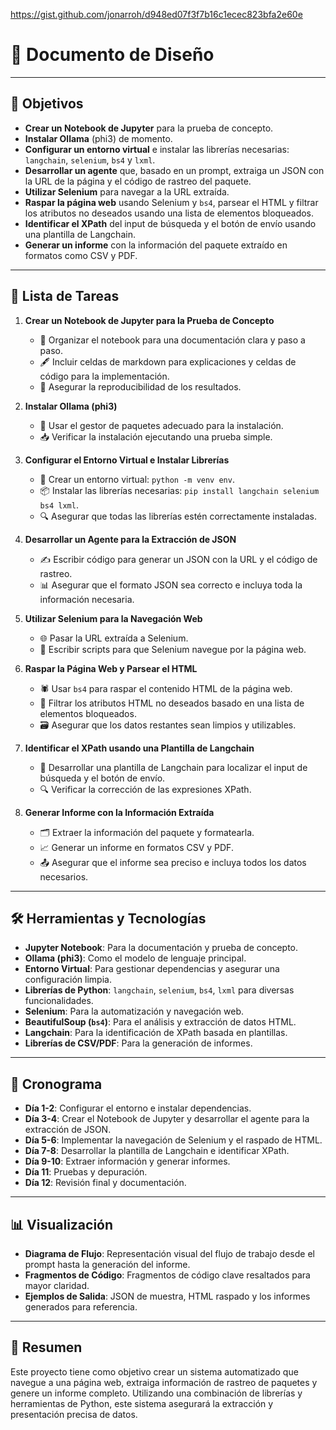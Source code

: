 https://gist.github.com/jonarroh/d948ed07f3f7b16c1ecec823bfa2e60e
# 📜 Documento de Diseño

---

## 🎯 Objetivos
- **Crear un Notebook de Jupyter** para la prueba de concepto.
- **Instalar Ollama** (phi3) de momento.
- **Configurar un entorno virtual** e instalar las librerías necesarias: `langchain`, `selenium`, `bs4` y `lxml`.
- **Desarrollar un agente** que, basado en un prompt, extraiga un JSON con la URL de la página y el código de rastreo del paquete.
- **Utilizar Selenium** para navegar a la URL extraída.
- **Raspar la página web** usando Selenium y `bs4`, parsear el HTML y filtrar los atributos no deseados usando una lista de elementos bloqueados.
- **Identificar el XPath** del input de búsqueda y el botón de envío usando una plantilla de Langchain.
- **Generar un informe** con la información del paquete extraído en formatos como CSV y PDF.

---

## 📝 Lista de Tareas

1. **Crear un Notebook de Jupyter para la Prueba de Concepto**
   - 📂 Organizar el notebook para una documentación clara y paso a paso.
   - 🖋️ Incluir celdas de markdown para explicaciones y celdas de código para la implementación.
   - 🧪 Asegurar la reproducibilidad de los resultados.

2. **Instalar Ollama (phi3)**
   - 🔧 Usar el gestor de paquetes adecuado para la instalación.
   - 📥 Verificar la instalación ejecutando una prueba simple.

3. **Configurar el Entorno Virtual e Instalar Librerías**
   - 🐍 Crear un entorno virtual: `python -m venv env`.
   - 📦 Instalar las librerías necesarias: `pip install langchain selenium bs4 lxml`.
   - 🔍 Asegurar que todas las librerías estén correctamente instaladas.

4. **Desarrollar un Agente para la Extracción de JSON**
   - ✍️ Escribir código para generar un JSON con la URL y el código de rastreo.
   - 📊 Asegurar que el formato JSON sea correcto e incluya toda la información necesaria.

5. **Utilizar Selenium para la Navegación Web**
   - 🌐 Pasar la URL extraída a Selenium.
   - 🧭 Escribir scripts para que Selenium navegue por la página web.

6. **Raspar la Página Web y Parsear el HTML**
   - 🕷️ Usar `bs4` para raspar el contenido HTML de la página web.
   - 🚫 Filtrar los atributos HTML no deseados basado en una lista de elementos bloqueados.
   - 🗃️ Asegurar que los datos restantes sean limpios y utilizables.

7. **Identificar el XPath usando una Plantilla de Langchain**
   - 🧩 Desarrollar una plantilla de Langchain para localizar el input de búsqueda y el botón de envío.
   - 🔍 Verificar la corrección de las expresiones XPath.

8. **Generar Informe con la Información Extraída**
   - 🗂️ Extraer la información del paquete y formatearla.
   - 📈 Generar un informe en formatos CSV y PDF.
   - 📤 Asegurar que el informe sea preciso e incluya todos los datos necesarios.

---

## 🛠️ Herramientas y Tecnologías
- **Jupyter Notebook**: Para la documentación y prueba de concepto.
- **Ollama (phi3)**: Como el modelo de lenguaje principal.
- **Entorno Virtual**: Para gestionar dependencias y asegurar una configuración limpia.
- **Librerías de Python**: `langchain`, `selenium`, `bs4`, `lxml` para diversas funcionalidades.
- **Selenium**: Para la automatización y navegación web.
- **BeautifulSoup (`bs4`)**: Para el análisis y extracción de datos HTML.
- **Langchain**: Para la identificación de XPath basada en plantillas.
- **Librerías de CSV/PDF**: Para la generación de informes.

---

## 📅 Cronograma

- **Día 1-2**: Configurar el entorno e instalar dependencias.
- **Día 3-4**: Crear el Notebook de Jupyter y desarrollar el agente para la extracción de JSON.
- **Día 5-6**: Implementar la navegación de Selenium y el raspado de HTML.
- **Día 7-8**: Desarrollar la plantilla de Langchain e identificar XPath.
- **Día 9-10**: Extraer información y generar informes.
- **Día 11**: Pruebas y depuración.
- **Día 12**: Revisión final y documentación.

---

## 📊 Visualización

- **Diagrama de Flujo**: Representación visual del flujo de trabajo desde el prompt hasta la generación del informe.
- **Fragmentos de Código**: Fragmentos de código clave resaltados para mayor claridad.
- **Ejemplos de Salida**: JSON de muestra, HTML raspado y los informes generados para referencia.

---

## 🌟 Resumen
Este proyecto tiene como objetivo crear un sistema automatizado que navegue a una página web, extraiga información de rastreo de paquetes y genere un informe completo. Utilizando una combinación de librerías y herramientas de Python, este sistema asegurará la extracción y presentación precisa de datos.

